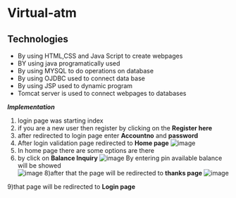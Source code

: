 # Virtual-atm
## Technologies
* By using HTML,CSS and Java Script to create webpages
* BY using java programatically used
* By using MYSQL to do operations on database
* By using OJDBC used to connect data base
* By using JSP used to dynamic program
* Tomcat server is used to connect webpages to databases


***Implementation***
1) login page was starting index
2) if you are a new user then register by clicking on the **Register here**
3) after redirected to login page enter **Accountno** and **password**
4) After login validation page redirected to **Home page**
![image](https://github.com/JaganGenji/Virtual-atm/assets/149280529/04646ae8-df96-4ce8-b109-90431ef872ea)
5)  In home page there are some options are there
6)  by click on **Balance Inquiry**
![image](https://github.com/JaganGenji/Virtual-atm/assets/149280529/01e1d430-eabd-47c7-bbd3-e2e12311a710)
By entering pin available balance will be showed   
![image](https://github.com/JaganGenji/Virtual-atm/assets/149280529/6ad5f0a5-9f82-4f5d-92f0-33ce1c5ef518)
8)after that the page will be redirected to **thanks page**
![image](https://github.com/JaganGenji/Virtual-atm/assets/149280529/37f5e07e-c3ea-4032-9253-68ad70882dad)

9)that page will be redirected to **Login page**
  






